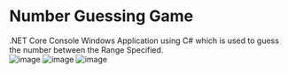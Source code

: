 # Number Guessing Game
.NET Core Console Windows Application using C# which is used to guess the number between the Range Specified.   
![image](https://user-images.githubusercontent.com/22211805/121786559-1d51a400-cbde-11eb-861a-6eceefb5a718.png)
![image](https://user-images.githubusercontent.com/22211805/121786576-3a867280-cbde-11eb-92c9-2ad06f335979.png)
![image](https://user-images.githubusercontent.com/22211805/121786593-6144a900-cbde-11eb-9e14-5fdc89a43e9b.png)
